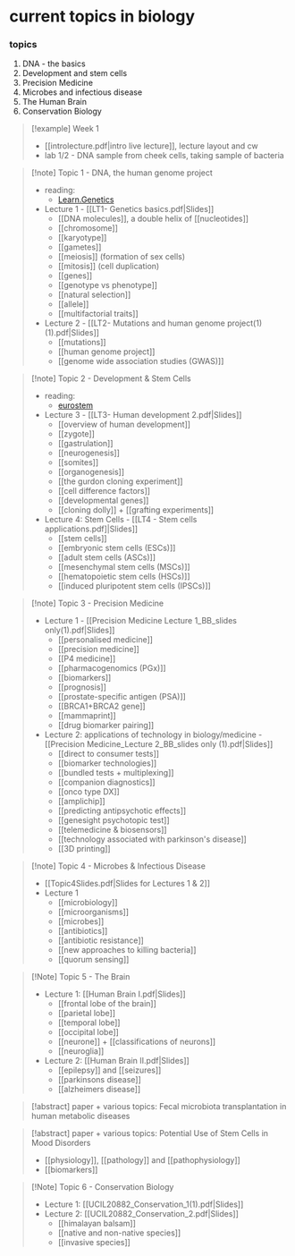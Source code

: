 # current topics in biology

### topics
1. DNA - the basics
2. Development and stem cells
3. Precision Medicine
4. Microbes and infectious disease
5. The Human Brain
6. Conservation Biology

> [!example] Week 1
> - [[introlecture.pdf|intro live lecture]], lecture layout and cw
> - lab 1/2 - DNA sample from cheek cells, taking sample of bacteria

>[!note] Topic 1 - DNA, the human genome project
> - reading:
> 	- [Learn.Genetics](https://learn.genetics.utah.edu/content/basics/)
> - Lecture 1 - [[LT1- Genetics basics.pdf|Slides]]
> 	- [[DNA molecules]], a double helix of [[nucleotides]]
> 	- [[chromosome]]
> 	- [[karyotype]]
> 	- [[gametes]]
> 	- [[meiosis]] (formation of sex cells)
> 	- [[mitosis]] (cell duplication)
> 	- [[genes]]
> 	- [[genotype vs phenotype]]
> 	- [[natural selection]]
> 	- [[allele]]
> 	- [[multifactorial traits]]
> - Lecture 2 - [[LT2- Mutations and human genome project(1) (1).pdf|Slides]]
> 	- [[mutations]]
> 	- [[human genome project]]
> 	- [[genome wide association studies (GWAS)]]

> [!note] Topic 2 - Development & Stem Cells
> - reading:
> 	- [eurostem](https://www.eurostemcell.org/resource-type/factsheet)
> - Lecture 3 - [[LT3- Human development 2.pdf|Slides]]
> 	- [[overview of human development]]
> 	- [[zygote]]
> 	- [[gastrulation]]
> 	- [[neurogenesis]]
> 	- [[somites]]
> 	- [[organogenesis]]
> 	- [[the gurdon cloning experiment]]
> 	- [[cell difference factors]]
> 	- [[developmental genes]]
> 	- [[cloning dolly]] + [[grafting experiments]]
> - Lecture 4: Stem Cells - [[LT4 - Stem cells applications.pdf]|Slides]]
> 	- [[stem cells]]
> 	- [[embryonic stem cells (ESCs)]]
> 	- [[adult stem cells (ASCs)]]
> 	- [[mesenchymal stem cells (MSCs)]]
> 	- [[hematopoietic stem cells (HSCs)]]
> 	- [[induced pluripotent stem cells (IPSCs)]]

>[!note] Topic 3 - Precision Medicine
>- Lecture 1 - [[Precision Medicine Lecture 1_BB_slides only(1).pdf|Slides]]
>	- [[personalised medicine]]
>	- [[precision medicine]]
>	- [[P4 medicine]]
>	- [[pharmacogenomics (PGx)]]
>	- [[biomarkers]]
>	- [[prognosis]]
>	- [[prostate-specific antigen (PSA)]]
>	- [[BRCA1+BRCA2 gene]]
>	- [[mammaprint]]
>	- [[drug biomarker pairing]]
>- Lecture 2: applications of technology in biology/medicine - [[Precision Medicine_Lecture 2_BB_slides only (1).pdf|Slides]]
>	- [[direct to consumer tests]]
>	- [[biomarker technologies]]
>	- [[bundled tests + multiplexing]]
>	- [[companion diagnostics]]
>	- [[onco type DX]]
>	- [[amplichip]]
>	- [[predicting antipsychotic effects]]
>	- [[genesight psychotopic test]]
>	- [[telemedicine & biosensors]]
>	- [[technology associated with parkinson's disease]]
>	- [[3D printing]]

> [!note] Topic 4 - Microbes & Infectious Disease
> - [[Topic4Slides.pdf|Slides for Lectures 1 & 2]]
> - Lecture 1
> 	- [[microbiology]]
> 	- [[microorganisms]]
> 	- [[microbes]]
> 	- [[antibiotics]]
> 	- [[antibiotic resistance]]
> 	- [[new approaches to killing bacteria]]
> 	- [[quorum sensing]]

> [!Note] Topic 5 - The Brain
> - Lecture 1: [[Human Brain I.pdf|Slides]]
> 	- [[frontal lobe of the brain]]
> 	- [[parietal lobe]]
> 	- [[temporal lobe]]
> 	- [[occipital lobe]]
> 	- [[neurone]] + [[classifications of neurons]]
> 	- [[neuroglia]]
> - Lecture 2: [[Human Brain II.pdf|Slides]]
> 	- [[epilepsy]] and [[seizures]]
> 	- [[parkinsons disease]]
> 	- [[alzheimers disease]]


> [!abstract] paper + various topics: Fecal microbiota transplantation in human metabolic diseases
> 

> [!abstract] paper + various topics: Potential Use of Stem Cells in Mood Disorders
> - [[physiology]], [[pathology]] and [[pathophysiology]]
> - [[biomarkers]]

> [!Note] Topic 6 - Conservation Biology
> - Lecture 1: [[UCIL20882_Conservation_1(1).pdf|Slides]]
> - Lecture 2: [[UCIL20882_Conservation_2.pdf|Slides]]
> 	- [[himalayan balsam]]
> 	- [[native and non-native species]]
> 	- [[invasive species]]